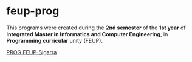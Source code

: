 # feup-prog
 
This programs were created during the **2nd semester** of the **1st year** of **Integrated Master in Informatics and Computer Engineering**, in **Programming curricular** unity (FEUP).

[PROG FEUP-Sigarra](https://sigarra.up.pt/feup/pt/ucurr_geral.ficha_uc_view?pv_ocorrencia_id=272613 "Curricular Unity Homepage")
